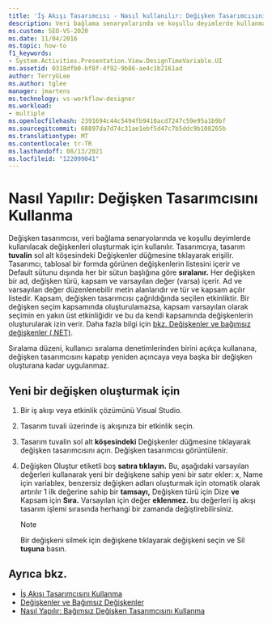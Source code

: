 ```yaml
---
title: 'İş Akışı Tasarımcısı - Nasıl kullanılır: Değişken Tasarımcısını Kullanma'
description: Veri bağlama senaryolarında ve koşullu deyimlerde kullanmak üzere değişkenler oluşturmak için değişken tasarımcısını kullanmayı öğrenin.
ms.custom: SEO-VS-2020
ms.date: 11/04/2016
ms.topic: how-to
f1_keywords:
- System.Activities.Presentation.View.DesignTimeVariable.UI
ms.assetid: 0318dfb0-bf8f-4f92-9b86-ae4c1b2161ad
author: TerryGLee
ms.author: tglee
manager: jmartens
ms.technology: vs-workflow-designer
ms.workload:
- multiple
ms.openlocfilehash: 2391694c44c5494fb9410acd7247c59e95a1b9bf
ms.sourcegitcommit: 68897da7d74c31ae1ebf5d47c7b5ddc9b108265b
ms.translationtype: MT
ms.contentlocale: tr-TR
ms.lasthandoff: 08/13/2021
ms.locfileid: "122099041"
---
```

# <a name="how-to-use-the-variable-designer"></a>Nasıl Yapılır: Değişken Tasarımcısını Kullanma

Değişken tasarımcısı, veri bağlama senaryolarında ve koşullu deyimlerde kullanılacak değişkenleri oluşturmak için kullanılır. Tasarımcıya, tasarım **tuvalin** sol alt köşesindeki Değişkenler düğmesine tıklayarak erişilir. Tasarımcı, tablosal bir formda görünen değişkenlerin listesini içerir ve Default sütunu dışında her bir sütun başlığına göre **sıralanır.** Her değişken bir ad, değişken türü, kapsam ve varsayılan değer (varsa) içerir. Ad ve varsayılan değer düzenlenebilir metin alanlarıdır ve tür ve kapsam açılır listedir. Kapsam, değişken tasarımcısı çağrıldığında seçilen etkinliktir. Bir değişken seçim kapsamında oluşturulamazsa, kapsam varsayılan olarak seçimin en yakın üst etkinliğidir ve bu da kendi kapsamında değişkenlerin oluşturularak izin verir. Daha fazla bilgi için [bkz. Değişkenler ve bağımsız değişkenler (.NET)](/dotnet/framework/windows-workflow-foundation/variables-and-arguments).

 Sıralama düzeni, kullanıcı sıralama denetimlerinden birini açıkça kullanana, değişken tasarımcısını kapatıp yeniden açıncaya veya başka bir değişken oluşturana kadar uygulanmaz.

## <a name="to-create-a-new-variable"></a>Yeni bir değişken oluşturmak için

1. Bir iş akışı veya etkinlik çözümünü Visual Studio.

2. Tasarım tuvali üzerinde iş akışınıza bir etkinlik seçin.

3. Tasarım tuvalin sol alt **köşesindeki** Değişkenler düğmesine tıklayarak değişken tasarımcısını açın. Değişken tasarımcısı görüntülenir.

4. Değişken Oluştur etiketli boş **satıra tıklayın.** Bu, aşağıdaki varsayılan değerleri kullanarak yeni bir değişkene sahip  yeni bir satır ekler: x, Name için variablex, benzersiz değişken adları oluşturmak için otomatik  olarak artırılır 1 ilk değerine sahip bir **tamsayı,** Değişken türü için Dize **ve** Kapsam için **Sıra.** Varsayılan için değer **eklenmez.** bu değerleri iş akışı tasarım işlemi sırasında herhangi bir zamanda değiştirebilirsiniz.

    > [!NOTE]
    > Bir değişkeni silmek için değişkene tıklayarak değişkeni seçin ve Sil **tuşuna** basın.

## <a name="see-also"></a>Ayrıca bkz.

- [İş Akışı Tasarımcısını Kullanma](developing-applications-with-the-workflow-designer.md)
- [Değişkenler ve Bağımsız Değişkenler](/dotnet/framework/windows-workflow-foundation/variables-and-arguments)
- [Nasıl Yapılır: Bağımsız Değişken Tasarımcısını Kullanma](../workflow-designer/how-to-use-the-argument-designer.md)
